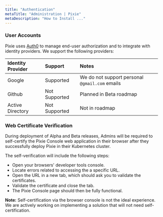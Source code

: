```yaml
---
title: "Authentication"
metaTitle: "Administration | Pixie"
metaDescription: "How to Install ..."
---
```


### User Accounts 

Pixie uses [Auth0](https://auth0.com/docs) to manage end-user authorization and to integrate with identity providers. We support the following providers:

| Identity Provider     | Support       | Notes                                            |
| :---------------------| :------------ | :--------------------------------------------    |
| Google                | Supported     | We do not support personal `@gmail.com` emails   |
| Github                | Not Supported | Planned in Beta roadmap                          |
| Active Directory      | Not Supported | Not in roadmap                                   |


### Web Certificate Verification

During deployment of Alpha and Beta releases, Admins will be required to self-certify the Pixie Console web application in their browser after they successfully deploy Pixie in their Kubernetes cluster. 

The self-verification will include the following steps: 
- Open your browsers' developer tools console.
- Locate errors related to accessing the a specific URL.
- Open the URL in a new tab, which should ask you to validate the certificates.
- Validate the certificate and close the tab. 
- The Pixie Console page should then be fully functional. 

**Note:** Self-certification via the browser console is not the ideal experience. We are actively working on implementing a solution that will not need self-certification.